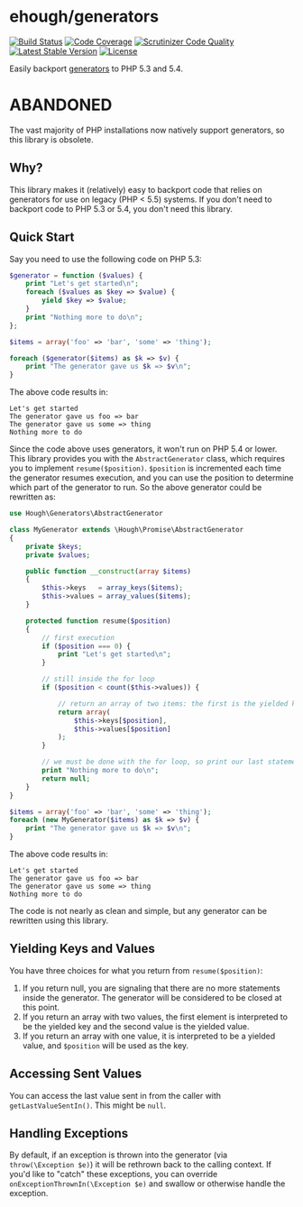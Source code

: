# ehough/generators

[![Build Status](https://travis-ci.org/ehough/generators.svg?branch=develop)](https://travis-ci.org/ehough/generators)
[![Code Coverage](https://scrutinizer-ci.com/g/ehough/generators/badges/coverage.png?b=develop)](https://scrutinizer-ci.com/g/ehough/generators/?branch=develop)
[![Scrutinizer Code Quality](https://scrutinizer-ci.com/g/ehough/generators/badges/quality-score.png?b=develop)](https://scrutinizer-ci.com/g/ehough/generators/?branch=develop)
[![Latest Stable Version](https://poser.pugx.org/ehough/generators/v/stable)](https://packagist.org/packages/ehough/generators)
[![License](https://poser.pugx.org/ehough/generators/license)](https://packagist.org/packages/ehough/generators)

Easily backport [generators](http://php.net/manual/en/language.generators.overview.php) to PHP 5.3 and 5.4.

# ABANDONED

The vast majority of PHP installations now natively support generators, so this library is obsolete.

## Why?

This library makes it (relatively) easy to backport code that relies on generators for use on legacy (PHP < 5.5) systems. If you don't need to backport code to PHP 5.3 or 5.4, you don't need this library.


## Quick Start

Say you need to use the following code on PHP 5.3:

```php
$generator = function ($values) {
    print "Let's get started\n";
    foreach ($values as $key => $value) {
        yield $key => $value;
    }
    print "Nothing more to do\n";
};

$items = array('foo' => 'bar', 'some' => 'thing');

foreach ($generator($items) as $k => $v) {
    print "The generator gave us $k => $v\n";
}
```
The above code results in:
```
Let's get started
The generator gave us foo => bar
The generator gave us some => thing
Nothing more to do
```
Since the code above uses generators, it won't run on PHP 5.4 or lower. This library provides you with the `AbstractGenerator` class, which requires you to implement `resume($position)`.  `$position` is incremented each time the generator resumes execution, and you can use the position to determine which part of the generator to run. So the above generator could be rewritten as:


```php
use Hough\Generators\AbstractGenerator

class MyGenerator extends \Hough\Promise\AbstractGenerator
{
    private $keys;
    private $values;

    public function __construct(array $items)
    {
        $this->keys   = array_keys($items);
        $this->values = array_values($items);
    }

    protected function resume($position)
    {
        // first execution
        if ($position === 0) {
            print "Let's get started\n";
        }

        // still inside the for loop
        if ($position < count($this->values)) {

            // return an array of two items: the first is the yielded key, the second is the yielded value
            return array(
                $this->keys[$position],
                $this->values[$position]
            );
        }

        // we must be done with the for loop, so print our last statement and return null to signal we're done
        print "Nothing more to do\n";
        return null;
    }
}

$items = array('foo' => 'bar', 'some' => 'thing');
foreach (new MyGenerator($items) as $k => $v) {
    print "The generator gave us $k => $v\n";
}
```
The above code results in:
```
Let's get started
The generator gave us foo => bar
The generator gave us some => thing
Nothing more to do
```

The code is not nearly as clean and simple, but any generator can be rewritten using this library.

## Yielding Keys and Values

You have three choices for what you return from `resume($position)`:

 1. If you return null, you are signaling that there are no more statements inside the generator. The generator will be considered to be closed at this point.
 2. If you return an array with two values, the first element is interpreted to be the yielded key and the second value is the yielded value.
 3. If you return an array with one value, it is interpreted to be a yielded value, and `$position` will be used as the key.

## Accessing Sent Values

You can access the last value sent in from the caller with `getLastValueSentIn()`. This might be `null`.

## Handling Exceptions

By default, if an exception is thrown into the generator (via `throw(\Exception $e)`) it will be rethrown back to the calling context. If you'd like to "catch" these exceptions, you can override `onExceptionThrownIn(\Exception $e)` and swallow or otherwise handle the exception.
